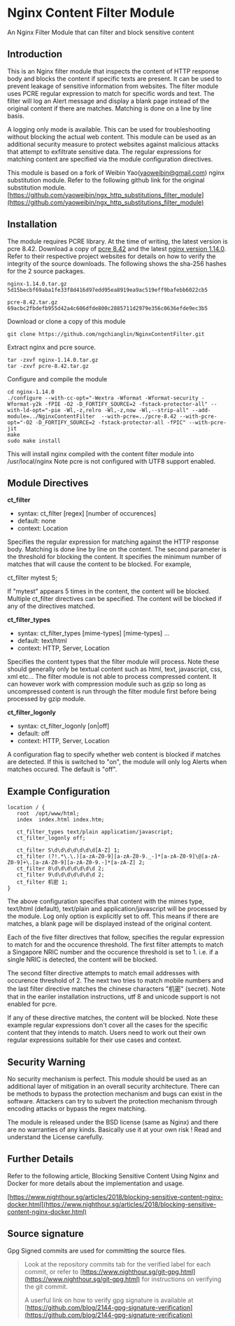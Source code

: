 # Nginx Content Filter Module
An Nginx Filter Module that can filter and block sensitive content

## Introduction

This is an Nginx filter module that inspects the content of HTTP response body and blocks the content if specific texts are present.
It can be used to prevent leakage of sensitive information from websites. The filter module uses PCRE regular expression to match for 
specific words and text. The filter will log an Alert message and display a blank page instead of the original content if 
there are matches. Matching is done on a line by line basis. 

A logging only mode is available. This can be used for troubleshooting without blocking the actual web content. 
This module can be used as an additional security measure to protect websites against malicious attacks that attempt to exfiltrate 
sensitive data. The regular expressions for matching content are specified via the module configuration directives. 

This module is based on a fork of Weibin Yao(yaoweibin@gmail.com) nginx substitution module. Refer to the following github link 
for the original substitution module.
[https://github.com/yaoweibin/ngx_http_substitutions_filter_module](https://github.com/yaoweibin/ngx_http_substitutions_filter_module)

## Installation 

The module requires PCRE library. At the time of writing, the latest version is pcre 8.42. Download a copy of 
[pcre 8.42](https://www.pcre.org/) and the latest 
[nginx version 1.14.0](https://nginx.org/en/download.html). Refer to their respective project websites for details on how to verify the integrity of the source downloads. 
The following shows the sha-256 hashes for the 2 source packages. 

    nginx-1.14.0.tar.gz  5d15becbf69aba1fe33f8d416d97edd95ea8919ea9ac519eff9bafebb6022cb5
    
    pcre-8.42.tar.gz  69acbc2fbdefb955d42a4c606dfde800c2885711d2979e356c0636efde9ec3b5 

Download or clone a copy of this module

    git clone https://github.com/ngchianglin/NginxContentFilter.git

Extract nginx and pcre source. 

    tar -zxvf nginx-1.14.0.tar.gz
    tar -zxvf pcre-8.42.tar.gz

Configure and compile the module

    cd nginx-1.14.0
    ./configure --with-cc-opt="-Wextra -Wformat -Wformat-security -Wformat-y2k -fPIE -O2 -D_FORTIFY_SOURCE=2 -fstack-protector-all" --with-ld-opt="-pie -Wl,-z,relro -Wl,-z,now -Wl,--strip-all" --add-module=../NginxContentFilter  --with-pcre=../pcre-8.42 --with-pcre-opt="-O2 -D_FORTIFY_SOURCE=2 -fstack-protector-all -fPIC" --with-pcre-jit
    make
    sudo make install

This will install nginx compiled with the content filter module into /usr/local/nginx
Note pcre is not configured with UTF8 support enabled. 

## Module Directives

**ct_filter**

* syntax: ct_filter [regex] [number of occurences]
* default: none
* context: Location

Specifies the regular expression for matching against the HTTP response body. Matching is done line by line on the content. The second 
parameter is the threshold for blocking the content. It specifies the minimum number of matches that will cause the content to be 
blocked. For example,

ct_filter mytest 5; 

If "mytest" appears 5 times in the content, the content will be blocked. Multiple ct_filter directives can be specified. The content 
will be blocked if any of the directives matched. 


**ct_filter_types**

* syntax: ct_filter_types [mime-types] [mime-types] ...
* default: text/html
* context: HTTP, Server, Location

Specifies the content types that the filter module will process. Note these should generally only be textual content such as html, text, javascript,
css, xml etc... The filter module is not able to process compressed content. It can however work with compression module such as gzip so 
long as uncompressed content is run through the filter module first before being processed by gzip module. 

**ct_filter_logonly**

* syntax: ct_filter_logonly [on|off]
* default: off
* context: HTTP, Server, Location

A configuration flag to specify whether web content is blocked if matches are detected. If this is switched to "on", the module will only
log Alerts when matches occured. The default is "off".  

## Example Configuration

    location / {
       root  /opt/www/html;  
       index  index.html index.htm;  

       ct_filter_types text/plain application/javascript;  
       ct_filter_logonly off;
       
       ct_filter S\d\d\d\d\d\d\d[A-Z] 1;  
       ct_filter (?!.*\.\.)[a-zA-Z0-9][a-zA-Z0-9._-]*[a-zA-Z0-9]\@[a-zA-Z0-9]+\.[a-zA-Z0-9][a-zA-Z0-9.-]*[a-zA-Z] 2;  
       ct_filter 8\d\d\d\d\d\d\d 2;  
       ct_filter 9\d\d\d\d\d\d\d 2;  
       ct_filter 机密 1;  
    }

The above configuration specifies that content with the mimes type, text/html (default), text/plain and application/javascript 
will be processed by the module. Log only option is explicitly set to off. This means if there are matches, a blank page will be 
displayed instead of the original content. 

Each of the five filter directives that follow, specifies the regular expression to match for and the occurence threshold. 
The first filter attempts to match a Singapore NRIC number and the occurence threshold is set to 1. i.e. if a single NRIC is detected, 
the content will be blocked. 

The second filter directive attempts to match email addresses with occurence threshold of 2. 
The next two tries to match mobile numbers and the last filter directive matches the chinese characters "机密" (secret). Note that in
the eariler installation instructions, utf 8 and unicode support is not enabled for pcre. 

If any of these directive matches, the content will be blocked. 
Note these example regular expressions don't cover all the cases for the specific content that they intends to match. 
Users need to work out their own regular expressions suitable for their use cases and context. 

## Security Warning 

No security mechanism is perfect. This module should be used as an additional layer of mitigation in an overall security architecture. 
There can be methods to bypass the protection mechanism and bugs can exist in the software. 
Attackers can try to subvert the protection mechanism through encoding attacks or bypass the regex matching. 

The module is released under the BSD license (same as Nginx) and there are no warranties of any kinds. 
Basically use it at your own risk ! Read and understand the License carefully. 

## Further Details

Refer to the following article, Blocking Sensitive Content Using Nginx and Docker for more details about the implementation and usage. 

[https://www.nighthour.sg/articles/2018/blocking-sensitive-content-nginx-docker.html](https://www.nighthour.sg/articles/2018/blocking-sensitive-content-nginx-docker.html)


## Source signature
Gpg Signed commits are used for committing the source files. 

> Look at the repository commits tab for the verified label for each commit, or refer to [https://www.nighthour.sg/git-gpg.html](https://www.nighthour.sg/git-gpg.html) for instructions on verifying the git commit. 
>
> A userful link on how to verify gpg signature is available at [https://github.com/blog/2144-gpg-signature-verification](https://github.com/blog/2144-gpg-signature-verification)



